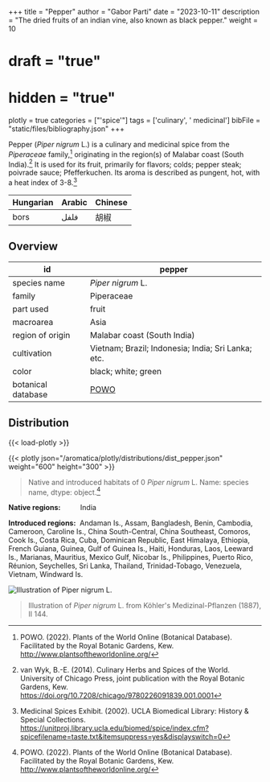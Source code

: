 +++
title = "Pepper"
author = "Gabor Parti"
date = "2023-10-11"
description = "The dried fruits of an indian vine, also known as black pepper."
weight = 10
# draft = "true"
# hidden = "true"
plotly = true
categories = ["'spice'"]
tags = ['culinary', ' medicinal']
bibFile = "static/files/bibliography.json"
+++

Pepper (*Piper nigrum* L.) is a culinary and medicinal spice from the *Piperaceae* family,[^powo] originating in the region(s) of Malabar coast (South India).[^van_wyk_culinary_2014] It is used for its fruit, primarily for flavors; colds; pepper steak; poivrade sauce; Pfefferkuchen. Its aroma is described as pungent, hot, with a heat index of 3-8.[^ucla_medicinal_2002]

|Hungarian|Arabic|Chinese|
|---------|------|-------|
|   bors  | فلفل |   胡椒  |

## Overview

|        id        |                       pepper                      |
|------------------|---------------------------------------------------|
|   species name   |                 *Piper nigrum* L.                 |
|      family      |                     Piperaceae                    |
|     part used    |                       fruit                       |
|     macroarea    |                        Asia                       |
| region of origin |            Malabar coast (South India)            |
|    cultivation   | Vietnam; Brazil; Indonesia; India; Sri Lanka; etc.|
|       color      |                black; white; green                |
|botanical database|[POWO](https://powo.science.kew.org/taxon/682369-1)|

## Distribution

{{< load-plotly >}}

{{< plotly json="/aromatica/plotly/distributions/dist_pepper.json" weight="600" height="300" >}}

>Native and introduced habitats of 0    *Piper nigrum* L.
Name: species name, dtype: object.[^powo]

**Native regions:** &nbsp; &nbsp; &nbsp; &nbsp; &nbsp;India

**Introduced regions:** &nbsp;Andaman Is., Assam, Bangladesh, Benin, Cambodia, Cameroon, Caroline Is., China South-Central, China Southeast, Comoros, Cook Is., Costa Rica, Cuba, Dominican Republic, East Himalaya, Ethiopia, French Guiana, Guinea, Gulf of Guinea Is., Haiti, Honduras, Laos, Leeward Is., Marianas, Mauritius, Mexico Gulf, Nicobar Is., Philippines, Puerto Rico, Réunion, Seychelles, Sri Lanka, Thailand, Trinidad-Tobago, Venezuela, Vietnam, Windward Is.

![Illustration of *Piper nigrum* L.](/images/illustrations/pepper.png?width=33vw&classes=shadow "Illustration of *Piper nigrum* L. from Köhler's Medizinal-Pflanzen (1887), II 144.")

>Illustration of *Piper nigrum* L. from Köhler's Medizinal-Pflanzen (1887), II 144.

[^powo]: POWO. (2022). Plants of the World Online (Botanical Database). Facilitated by the Royal Botanic Gardens, Kew. http://www.plantsoftheworldonline.org/
[^van_wyk_culinary_2014]: van Wyk, B.-E. (2014). Culinary Herbs and Spices of the World. University of Chicago Press, joint publication with the Royal Botanic Gardens, Kew. https://doi.org/10.7208/chicago/9780226091839.001.0001
[^ucla_medicinal_2002]: Medicinal Spices Exhibit. (2002). UCLA Biomedical Library: History & Special Collections. https://unitproj.library.ucla.edu/biomed/spice/index.cfm?spicefilename=taste.txt&itemsuppress=yes&displayswitch=0

